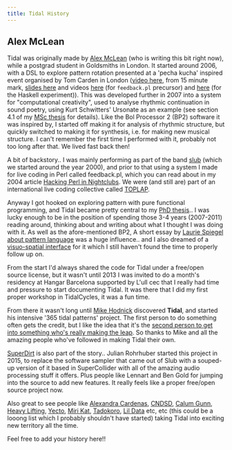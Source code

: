 ```yaml
---
title: Tidal History
---
```


## Alex McLean

Tidal was originally made by [Alex McLean](https://tidalcycles.org/User:Yaxu) (who is writing this bit right now), while a postgrad student in Goldsmiths in London. It started around 2006, with a DSL to explore pattern rotation presented at a 'pecha kucha' inspired event organised by Tom Carden in London ([video here](http://toxi.co.uk/blog/2006/07/ask-later-not-t-k-event.htm), from 15 minute mark, [slides here](http://slab.org/archive/20/20.pdf) and videos [here](http://slab.org/archive/20/pl.avi) (for `feedback.pl` precursor) and [here](http://slab.org/archive/20/hs.avi) (for the Haskell experiment)). This was developed further in 2007 into a system for "computational creativity", used to analyse rhythmic continuation in sound poetry, using Kurt Schwitters' Ursonate as an example (see section 4.1 of my [MSc thesis](https://pdfs.semanticscholar.org/99ac/092d014aac16728912563975282e20039e19.pdf) for details). Like the Bol Processor 2 (BP2) software it was inspired by, I started off making it for analysis of rhythmic structure, but quickly switched to making it for synthesis, i.e. for making new musical structure. I can't remember the first time I performed with it, probably not too long after that. We lived fast back then!

A bit of backstory.. I was mainly performing as part of the band [slub](http://slub.org/) (which we started around the year 2000), and prior to that using a system I made for live coding in Perl called feedback.pl, which you can read about in my 2004 article [Hacking Perl in Nightclubs](https://www.perl.com/pub/2004/08/31/livecode.html/). We were (and still are) part of an international live coding collective called [TOPLAP](https://toplap.org/).

Anyway I got hooked on exploring pattern with pure functional programming, and Tidal became pretty central to my [PhD thesis](http://slab.org/thesis/).. I was lucky enough to be in the position of spending those 3-4 years (2007-2011) reading around, thinking about and writing about what I thought I was doing with it. As well as the afore-mentioned BP2, A short essay by [Laurie Spiegel about pattern language](http://retiary.org/ls/writings/musical_manip.html) was a huge influence.. and I also dreamed of a [visuo-spatial interface](https://slab.org/colourful-texture/) for it which I still haven't found the time to properly follow up on.

From the start I'd always shared the code for Tidal under a free/open source license, but it wasn't until 2013 I was invited to do a month's residency at Hangar Barcelona supported by L'ull cec that I really had time and pressure to start documenting Tidal. It was there that I did my first proper workshop in TidalCycles, it was a fun time.

From there it wasn't long until [Mike Hodnick](http://kindohm.com/) discovered **Tidal**, and started his intensive '365 tidal patterns' project. The first person to do something often gets the credit, but I like the idea that it's the [second person to get into something who's really making the leap](https://www.youtube.com/watch?v=fW8amMCVAJQ). So thanks to Mike and all the amazing people who've followed in making Tidal their own.

[SuperDirt](https://github.com/musikinformatik/SuperDirt/) is also part of the story.. Julian Rohrhuber started this project in 2015, to replace the software sampler that came out of Slub with a souped-up version of it based in SuperCollider with all of the amazing audio processing stuff it offers. Plus people like Lennart and Ben Gold for jumping into the source to add new features. It really feels like a proper free/open source project now.

Also great to see people like [Alexandra Cardenas](https://cargocollective.com/tiemposdelruido), [CNDSD](https://vimeo.com/cndsd), [Calum Gunn](http://www.calumgunn.com/), [Heavy Lifting](https://heavy-lifting.github.io/), [Yecto](https://yecto.github.io/), [Miri Kat](https://mirikat.bandcamp.com/releases), [Tadokoro](http://twitter.com/tadokoro), [Lil Data](http://lildata.co.uk/) etc, etc (this could be a looong list which I probably shouldn't have started) taking Tidal into exciting new territory all the time.

Feel free to add your history here!! 
